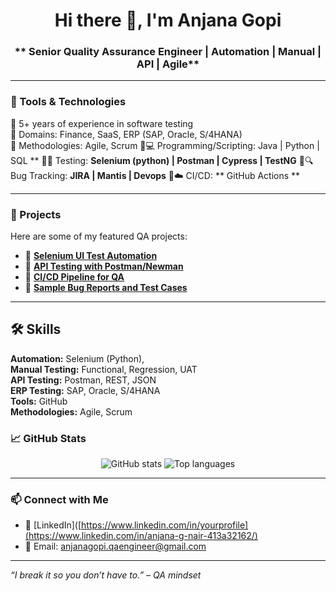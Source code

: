 <h1 align="center">Hi there 👋, I'm Anjana Gopi</h1>
<h3 align="center">** Senior Quality Assurance Engineer | Automation | Manual | API | Agile** </h3>

---

### 🧰 Tools & Technologies
🔹 5+ years of experience in software testing   
🔹 Domains: Finance, SaaS, ERP (SAP, Oracle, S/4HANA)  
🔹 Methodologies: Agile, Scrum 
🔹💻 Programming/Scripting: Java | Python | SQL ** 
🔹🧪 Testing: **Selenium (python) | Postman | Cypress | TestNG** 
🔹🔍 Bug Tracking: **JIRA | Mantis | Devops** 
🔹☁️ CI/CD: ** GitHub Actions ** 


---

### 📌 Projects

Here are some of my featured QA projects:

- 🔗 [**Selenium UI Test Automation**](https://github.com/yourusername/selenium-ui-tests)
- 🔗 [**API Testing with Postman/Newman**](https://github.com/yourusername/api-testing-postman)
- 🔗 [**CI/CD Pipeline for QA**](https://github.com/yourusername/qa-ci-cd-github-actions)
- 🔗 [**Sample Bug Reports and Test Cases**](https://github.com/yourusername/test-cases-bug-reports)

---
## 🛠 Skills

**Automation:**  Selenium (Python),   
**Manual Testing:** Functional, Regression, UAT  
**API Testing:** Postman, REST, JSON  
**ERP Testing:** SAP, Oracle, S/4HANA  
**Tools:**  GitHub  
**Methodologies:** Agile, Scrum  

### 📈 GitHub Stats

<p align="center">
  <img src="https://github-readme-stats.vercel.app/api?username=yourusername&show_icons=true&theme=default" alt="GitHub stats" />
  <img src="https://github-readme-stats.vercel.app/api/top-langs/?username=yourusername&layout=compact&theme=default" alt="Top languages" />
</p>

---

### 📫 Connect with Me

- 💼 [LinkedIn]([https://www.linkedin.com/in/yourprofile](https://www.linkedin.com/in/anjana-g-nair-413a32162/)
- 📧 Email: anjanagopi.qaengineer@gmail.com

---

*“I break it so you don’t have to.” – QA mindset*
